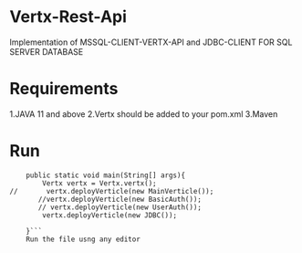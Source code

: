 # Vertx-Rest-Api
Implementation of MSSQL-CLIENT-VERTX-API and JDBC-CLIENT FOR SQL SERVER DATABASE
# Requirements
  1.JAVA 11 and above
  2.Vertx should be added to your pom.xml
  3.Maven
# Run
```public class Verticle {
    public static void main(String[] args){
        Vertx vertx = Vertx.vertx();
//       vertx.deployVerticle(new MainVerticle());
       //vertx.deployVerticle(new BasicAuth());
       // vertx.deployVerticle(new UserAuth());
        vertx.deployVerticle(new JDBC());
       
    }```
    Run the file usng any editor
